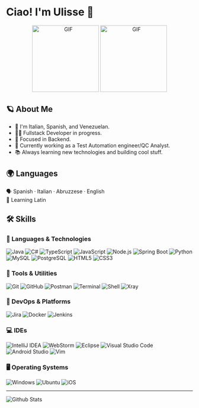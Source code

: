 # Ciao! I'm Ulisse 👋

<p align="center">
  <img height="180rem" alt="GIF" src="https://media1.tenor.com/m/5ry-200hErMAAAAd/hacker-hacker-man.gif" />
  <img height="180rem" alt="GIF" src="https://media1.tenor.com/m/QSXHbbtyF4UAAAAC/cat-haircut-cat.gif" />
</p>

## 🪐 About Me

- 💺 I'm Italian, Spanish, and Venezuelan.
- 👨‍💻 Fullstack Developer in progress.
- 🔧 Focused in Backend.
- 🧪 Currently working as a Test Automation engineer/QC Analyst.
- 📚 Always learning new technologies and building cool stuff.

## 🌍 Languages

🗣️ Spanish · Italian · Abruzzese · English  
📖 Learning Latin

## 🛠️ Skills

### 📌 Languages & Technologies

![Java](https://img.shields.io/badge/Java-%23ED8B00.svg?style=flat&logo=openjdk&logoColor=white)
![C#](https://img.shields.io/badge/C%23-239120.svg?style=flat&logo=c-sharp&logoColor=white)
![TypeScript](https://img.shields.io/badge/TypeScript-3178C6.svg?style=flat&logo=typescript&logoColor=white)
![JavaScript](https://img.shields.io/badge/JavaScript-F7DF1E.svg?style=flat&logo=javascript&logoColor=black)
![Node.js](https://img.shields.io/badge/Node.js-339933.svg?style=flat&logo=nodedotjs&logoColor=white)
![Spring Boot](https://img.shields.io/badge/Spring_Boot-6DB33F?style=flat&logo=springboot&logoColor=white)
![Python](https://img.shields.io/badge/Python-%2314354C.svg?style=flat&logo=python&logoColor=white)
![MySQL](https://img.shields.io/badge/MySQL-%2300f.svg?style=flat&logo=mysql&logoColor=white)
![PostgreSQL](https://img.shields.io/badge/PostgreSQL-316192.svg?style=flat&logo=postgresql&logoColor=white)
![HTML5](https://img.shields.io/badge/HTML5-E34F26.svg?style=flat&logo=html5&logoColor=white)
![CSS3](https://img.shields.io/badge/CSS3-1572B6.svg?style=flat&logo=css3&logoColor=white)

### 🧰 Tools & Utilities

![Git](https://img.shields.io/badge/Git-F05032?style=flat&logo=git&logoColor=white)
![GitHub](https://img.shields.io/badge/GitHub-181717?style=flat&logo=github&logoColor=white)
![Postman](https://img.shields.io/badge/Postman-FF6C37?style=flat&logo=postman&logoColor=white)
![Terminal](https://img.shields.io/badge/Terminal-black?style=flat&logo=gnometerminal&logoColor=white)
![Shell](https://img.shields.io/badge/Shell-4EAA25?style=flat&logo=gnu-bash&logoColor=white)
![Xray](https://img.shields.io/badge/Xray-Test%20Management-blueviolet?style=flat&logo=data:image/svg+xml;base64,&logoColor=white)

### 🚀 DevOps & Platforms

![Jira](https://img.shields.io/badge/Jira-0052CC?style=flat&logo=jira&logoColor=white)
![Docker](https://img.shields.io/badge/Docker-2496ED?style=flat&logo=docker&logoColor=white)
![Jenkins](https://img.shields.io/badge/Jenkins-D24939?style=flat&logo=jenkins&logoColor=white)

### 💻 IDEs

![IntelliJ IDEA](https://img.shields.io/badge/IntelliJ_IDEA-000000?style=flat&logo=intellij-idea&logoColor=white)
![WebStorm](https://img.shields.io/badge/WebStorm-000000?style=flat&logo=webstorm&logoColor=white)
![Eclipse](https://img.shields.io/badge/Eclipse-2C2255?style=flat&logo=eclipse&logoColor=white)
![Visual Studio Code](https://img.shields.io/badge/VS_Code-007ACC?style=flat&logo=visual-studio-code&logoColor=white)
![Android Studio](https://img.shields.io/badge/Android_Studio-3DDC84?style=flat&logo=android-studio&logoColor=white)
![Vim](https://img.shields.io/badge/VIM-%2311AB00.svg?style=flat&logo=vim&logoColor=white)

### 🖥️ Operating Systems

![Windows](https://img.shields.io/badge/Windows-0078D6?style=flat&logo=windows&logoColor=white)
![Ubuntu](https://img.shields.io/badge/Ubuntu-E95420?style=flat&logo=ubuntu&logoColor=white)
![iOS](https://img.shields.io/badge/iOS-000000?style=flat&logo=apple&logoColor=white)

---

<img
  align="center"
  src="https://github-readme-stats.vercel.app/api/top-langs/?username=ulissebm&theme=dark&hide_border=false&include_all_commits=true&count_private=true&layout=compact"
  alt="Github Stats"
/>
